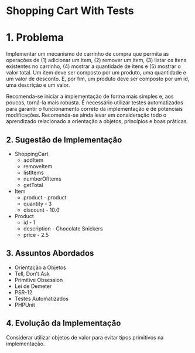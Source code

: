 # Shopping Cart With Tests

# 1. Problema

Implementar um mecanismo de carrinho de compra que permita as operações de (1) adicionar um item, (2) remover um item, (3) listar os itens existentes no carrinho, (4) mostrar a quantidade de itens e (5) mostrar o valor total. Um item deve ser composto por um produto, uma quantidade e um valor de desconto. E, por fim, um produto deve ser composto por um id, uma descrição e um valor.

Recomenda-se iniciar a implementação de forma mais simples e, aos poucos, torná-la mais robusta. É necessário utilizar testes automatizados para garantir o funcionamento correto da implementação e de potenciais modificações. Recomenda-se ainda levar em consideração todo o aprendizado relacionado a orientação a objetos, princípios e boas práticas.

## 2. Sugestão de Implementação

- ShoppingCart
  - addItem
  - removeItem
  - listItems
  - numberOfItems
  - getTotal
- Item
  - product - product
  - quantity - 3
  - discount - 10.0
- Product
  - id - 1
  - description - Chocolate Snickers
  - price - 2.5

## 3. Assuntos Abordados

- Orientação a Objetos
- Tell, Don't Ask
- Primitive Obsession
- Lei de Demeter
- PSR-12
- Testes Automatizados
- PHPUnit

## 4. Evolução da Implementação

Considerar utilizar objetos de valor para evitar tipos primitivos na implementação.
